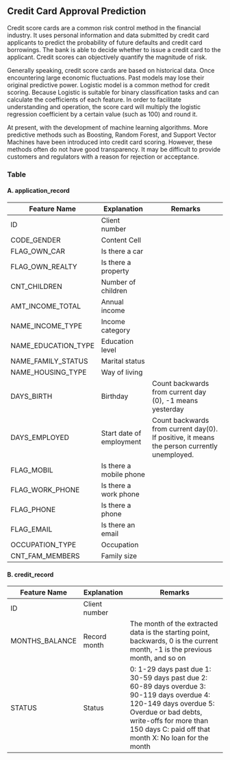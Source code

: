 ## Credit Card Approval Prediction

Credit score cards are a common risk control method in the financial industry. It uses personal information and data submitted by credit card applicants to predict the probability of future defaults and credit card borrowings. The bank is able to decide whether to issue a credit card to the applicant. Credit scores can objectively quantify the magnitude of risk.
 
Generally speaking, credit score cards are based on historical data. Once encountering large economic fluctuations. Past models may lose their original predictive power. Logistic model is a common method for credit scoring. Because Logistic is suitable for binary classification tasks and can calculate the coefficients of each feature. In order to facilitate understanding and operation, the score card will multiply the logistic regression coefficient by a certain value (such as 100) and round it.
 
At present, with the development of machine learning algorithms. More predictive methods such as Boosting, Random Forest, and Support Vector Machines have been introduced into credit card scoring. However, these methods often do not have good transparency. It may be difficult to provide customers and regulators with a reason for rejection or acceptance.
### Table
#### A. application_record
| Feature Name | Explanation | Remarks |
| ------------- | ------------- | ------------- |
| ID  | Client number  | 
| CODE_GENDER  | Content Cell  |
|FLAG_OWN_CAR	|Is there a car	
|FLAG_OWN_REALTY|	Is there a property	
|CNT_CHILDREN	|Number of children	
|AMT_INCOME_TOTAL|	Annual income	
|NAME_INCOME_TYPE|	Income category	
|NAME_EDUCATION_TYPE|	Education level	
|NAME_FAMILY_STATUS|	Marital status	
|NAME_HOUSING_TYPE|	Way of living	
|DAYS_BIRTH	|Birthday|	Count backwards from current day (0), -1 means yesterday
|DAYS_EMPLOYED	|Start date of employment|	Count backwards from current day(0). If positive, it means the person currently unemployed.
|FLAG_MOBIL|	Is there a mobile phone	
|FLAG_WORK_PHONE|	Is there a work phone	
|FLAG_PHONE	|Is there a phone	
|FLAG_EMAIL	|Is there an email	
|OCCUPATION_TYPE|	Occupation	|
|CNT_FAM_MEMBERS|	Family size	
#### B. credit_record
| Feature Name | Explanation | Remarks |
| ------------- | ------------- | ------------- |
| ID | Client number 
|MONTHS_BALANCE|	Record month|	The month of the extracted data is the starting point, backwards, 0 is the current month, -1 is the previous month, and so on
|STATUS	|Status	|0: 1-29 days past due 1: 30-59 days past due 2: 60-89 days overdue 3: 90-119 days overdue 4: 120-149 days overdue 5: Overdue or bad debts, write-offs for more than 150 days C: paid off that month X: No loan for the month
